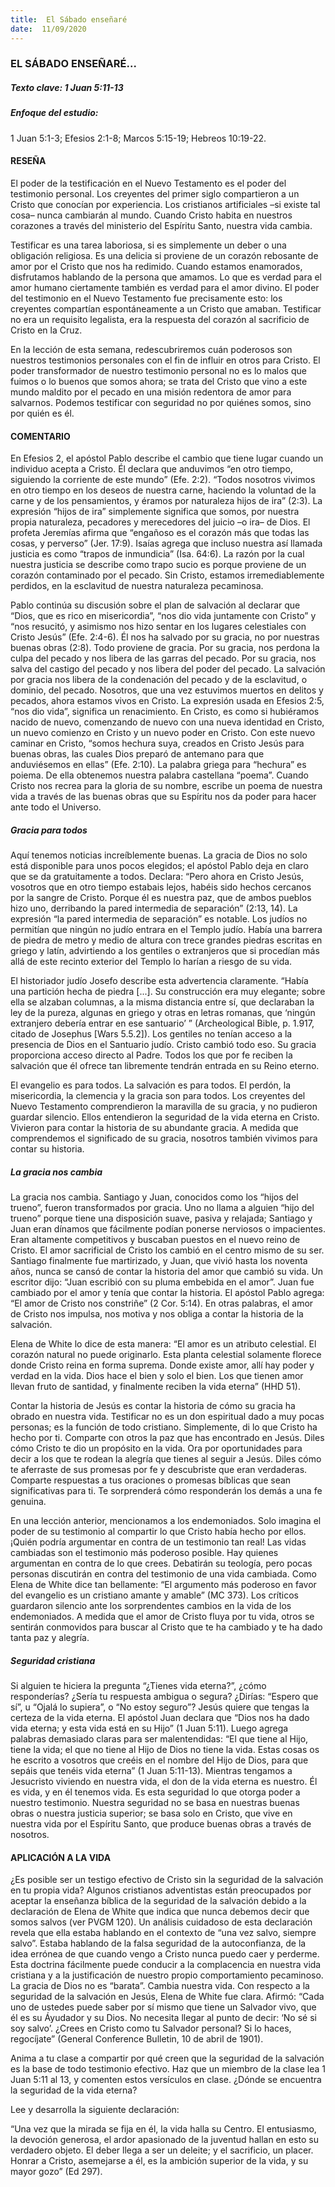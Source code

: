 ```yaml
---
title:  El Sábado enseñaré
date:  11/09/2020
---
```


### EL SÁBADO ENSEÑARÉ...

##### Texto clave: 1 Juan 5:11-13

##### Enfoque del estudio:

1 Juan 5:1-3; Efesios 2:1-8; Marcos 5:15-19; Hebreos 10:19-22.

#### RESEÑA

El poder de la testificación en el Nuevo Testamento es el poder del testimonio personal. Los creyentes del primer siglo compartieron a un Cristo que conocían por experiencia. Los cristianos artificiales –si existe tal cosa– nunca cambiarán al mundo. Cuando Cristo habita en nuestros corazones a través del ministerio del Espíritu Santo, nuestra vida cambia.

Testificar es una tarea laboriosa, si es simplemente un deber o una obligación religiosa. Es una delicia si proviene de un corazón rebosante de amor por el Cristo que nos ha redimido. Cuando estamos enamorados, disfrutamos hablando de la persona que amamos. Lo que es verdad para el amor humano ciertamente también es verdad para el amor divino. El poder del testimonio en el Nuevo Testamento fue precisamente esto: los creyentes compartían espontáneamente a un Cristo que amaban. Testificar no era un requisito legalista, era la respuesta del corazón al sacrificio de Cristo en la Cruz.

En la lección de esta semana, redescubriremos cuán poderosos son nuestros testimonios personales con el fin de influir en otros para Cristo. El poder transformador de nuestro testimonio personal no es lo malos que fuimos o lo buenos que somos ahora; se trata del Cristo que vino a este mundo maldito por el pecado en una misión redentora de amor para salvarnos. Podemos testificar con seguridad no por quiénes somos, sino por quién es él.

#### COMENTARIO

En Efesios 2, el apóstol Pablo describe el cambio que tiene lugar cuando un individuo acepta a Cristo. Él declara que anduvimos “en otro tiempo, siguiendo la corriente de este mundo” (Efe. 2:2). “Todos nosotros vivimos en otro tiempo en los deseos de nuestra carne, haciendo la voluntad de la carne y de los pensamientos, y éramos por naturaleza hijos de ira” (2:3). La expresión “hijos de ira” simplemente significa que somos, por nuestra propia naturaleza, pecadores y merecedores del juicio –o ira– de Dios. El profeta Jeremías afirma que “engañoso es el corazón más que todas las cosas, y perverso” (Jer. 17:9). Isaías agrega que incluso nuestra así llamada justicia es como “trapos de inmundicia” (Isa. 64:6). La razón por la cual nuestra justicia se describe como trapo sucio es porque proviene de un corazón contaminado por el pecado. Sin Cristo, estamos irremediablemente perdidos, en la esclavitud de nuestra naturaleza pecaminosa.

Pablo continúa su discusión sobre el plan de salvación al declarar que “Dios, que es rico en misericordia”, “nos dio vida juntamente con Cristo” y “nos resucitó, y asimismo nos hizo sentar en los lugares celestiales con Cristo Jesús” (Efe. 2:4-6). Él nos ha salvado por su gracia, no por nuestras buenas obras (2:8). Todo proviene de gracia. Por su gracia, nos perdona la culpa del pecado y nos libera de las garras del pecado. Por su gracia, nos salva del castigo del pecado y nos libera del poder del pecado. La salvación por gracia nos libera de la condenación del pecado y de la esclavitud, o dominio, del pecado. Nosotros, que una vez estuvimos muertos en delitos y pecados, ahora estamos vivos en Cristo. La expresión usada en Efesios 2:5, “nos dio vida”, significa un renacimiento. En Cristo, es como si hubiéramos nacido de nuevo, comenzando de nuevo con una nueva identidad en Cristo, un nuevo comienzo en Cristo y un nuevo poder en Cristo. Con este nuevo caminar en Cristo, “somos hechura suya, creados en Cristo Jesús para buenas obras, las cuales Dios preparó de antemano para que anduviésemos en ellas” (Efe. 2:10). La palabra griega para “hechura” es poiema. De ella obtenemos nuestra palabra castellana “poema”. Cuando Cristo nos recrea para la gloria de su nombre, escribe un poema de nuestra vida a través de las buenas obras que su Espíritu nos da poder para hacer ante todo el Universo.

##### Gracia para todos

Aquí tenemos noticias increíblemente buenas. La gracia de Dios no solo está disponible para unos pocos elegidos; el apóstol Pablo deja en claro que se da gratuitamente a todos. Declara: “Pero ahora en Cristo Jesús, vosotros que en otro tiempo estabais lejos, habéis sido hechos cercanos por la sangre de Cristo. Porque él es nuestra paz, que de ambos pueblos hizo uno, derribando la pared intermedia de separación” (2:13, 14). La expresión “la pared intermedia de separación” es notable. Los judíos no permitían que ningún no judío entrara en el Templo judío. Había una barrera de piedra de metro y medio de altura con trece grandes piedras escritas en griego y latín, advirtiendo a los gentiles o extranjeros que si procedían más allá de este recinto exterior del Templo lo harían a riesgo de su vida.

El historiador judío Josefo describe esta advertencia claramente. “Había una partición hecha de piedra [...]. Su construcción era muy elegante; sobre ella se alzaban columnas, a la misma distancia entre sí, que declaraban la ley de la pureza, algunas en griego y otras en letras romanas, que ‘ningún extranjero debería entrar en ese santuario’ ” (Archeological Bible, p. 1.917, citado de Josephus [Wars 5.5.2]). Los gentiles no tenían acceso a la presencia de Dios en el Santuario judío. Cristo cambió todo eso. Su gracia proporciona acceso directo al Padre. Todos los que por fe reciben la salvación que él ofrece tan libremente tendrán entrada en su Reino eterno.

El evangelio es para todos. La salvación es para todos. El perdón, la misericordia, la clemencia y la gracia son para todos. Los creyentes del Nuevo Testamento comprendieron la maravilla de su gracia, y no pudieron guardar silencio. Ellos entendieron la seguridad de la vida eterna en Cristo. Vivieron para contar la historia de su abundante gracia. A medida que comprendemos el significado de su gracia, nosotros también vivimos para contar su historia.

##### La gracia nos cambia

La gracia nos cambia. Santiago y Juan, conocidos como los “hijos del trueno”, fueron transformados por gracia. Uno no llama a alguien “hijo del trueno” porque tiene una disposición suave, pasiva y relajada; Santiago y Juan eran dínamos que fácilmente podían ponerse nerviosos o impacientes. Eran altamente competitivos y buscaban puestos en el nuevo reino de Cristo. El amor sacrificial de Cristo los cambió en el centro mismo de su ser. Santiago finalmente fue martirizado, y Juan, que vivió hasta los noventa años, nunca se cansó de contar la historia del amor que cambió su vida. Un escritor dijo: “Juan escribió con su pluma embebida en el amor”. Juan fue cambiado por el amor y tenía que contar la historia. El apóstol Pablo agrega: “El amor de Cristo nos constriñe” (2 Cor. 5:14). En otras palabras, el amor de Cristo nos impulsa, nos motiva y nos obliga a contar la historia de la salvación.

Elena de White lo dice de esta manera: “El amor es un atributo celestial. El corazón natural no puede originarlo. Esta planta celestial solamente florece donde Cristo reina en forma suprema. Donde existe amor, allí hay poder y verdad en la vida. Dios hace el bien y solo el bien. Los que tienen amor llevan fruto de santidad, y finalmente reciben la vida eterna” (HHD 51).

Contar la historia de Jesús es contar la historia de cómo su gracia ha obrado en nuestra vida. Testificar no es un don espiritual dado a muy pocas personas; es la función de todo cristiano. Simplemente, di lo que Cristo ha hecho por ti. Comparte con otros la paz que has encontrado en Jesús. Diles cómo Cristo te dio un propósito en la vida. Ora por oportunidades para decir a los que te rodean la alegría que tienes al seguir a Jesús. Diles cómo te aferraste de sus promesas por fe y descubriste que eran verdaderas. Comparte respuestas a tus oraciones o promesas bíblicas que sean significativas para ti. Te sorprenderá cómo responderán los demás a una fe genuina.

En una lección anterior, mencionamos a los endemoniados. Solo imagina el poder de su testimonio al compartir lo que Cristo había hecho por ellos. ¡Quién podría argumentar en contra de un testimonio tan real! Las vidas cambiadas son el testimonio más poderoso posible. Hay quienes argumentan en contra de lo que crees. Debatirán su teología, pero pocas personas discutirán en contra del testimonio de una vida cambiada. Como Elena de White dice tan bellamente: “El argumento más poderoso en favor del evangelio es un cristiano amante y amable” (MC 373). Los críticos guardaron silencio ante los sorprendentes cambios en la vida de los endemoniados. A medida que el amor de Cristo fluya por tu vida, otros se sentirán conmovidos para buscar al Cristo que te ha cambiado y te ha dado tanta paz y alegría.

##### Seguridad cristiana

Si alguien te hiciera la pregunta “¿Tienes vida eterna?”, ¿cómo responderías? ¿Sería tu respuesta ambigua o segura? ¿Dirías: “Espero que sí”, u “Ojalá lo supiera”, o “No estoy seguro”? Jesús quiere que tengas la certeza de la vida eterna. El apóstol Juan declara que “Dios nos ha dado vida eterna; y esta vida está en su Hijo” (1 Juan 5:11). Luego agrega palabras demasiado claras para ser malentendidas: “El que tiene al Hijo, tiene la vida; el que no tiene al Hijo de Dios no tiene la vida. Estas cosas os he escrito a vosotros que creéis en el nombre del Hijo de Dios, para que sepáis que tenéis vida eterna” (1 Juan 5:11-13). Mientras tengamos a Jesucristo viviendo en nuestra vida, el don de la vida eterna es nuestro. Él es vida, y en él tenemos vida. Es esta seguridad lo que otorga poder a nuestro testimonio. Nuestra seguridad no se basa en nuestras buenas obras o nuestra justicia superior; se basa solo en Cristo, que vive en nuestra vida por el Espíritu Santo, que produce buenas obras a través de nosotros.

#### APLICACIÓN A LA VIDA

¿Es posible ser un testigo efectivo de Cristo sin la seguridad de la salvación en tu propia vida? Algunos cristianos adventistas están preocupados por aceptar la enseñanza bíblica de la seguridad de la salvación debido a la declaración de Elena de White que indica que nunca debemos decir que somos salvos (ver PVGM 120). Un análisis cuidadoso de esta declaración revela que ella estaba hablando en el contexto de “una vez salvo, siempre salvo”. Estaba hablando de la falsa seguridad de la autoconfianza, de la idea errónea de que cuando vengo a Cristo nunca puedo caer y perderme. Esta doctrina fácilmente puede conducir a la complacencia en nuestra vida cristiana y a la justificación de nuestro propio comportamiento pecaminoso. La gracia de Dios no es “barata”. Cambia nuestra vida. Con respecto a la seguridad de la salvación en Jesús, Elena de White fue clara. Afirmó: “Cada uno de ustedes puede saber por sí mismo que tiene un Salvador vivo, que él es su Áyudador y su Dios. No necesita llegar al punto de decir: ‘No sé si soy salvo’. ¿Crees en Cristo como tu Salvador personal? Si lo haces, regocíjate” (General Conference Bulletin, 10 de abril de 1901).

Anima a tu clase a compartir por qué creen que la seguridad de la salvación es la base de todo testimonio efectivo. Haz que un miembro de la clase lea 1 Juan 5:11 al 13, y comenten estos versículos en clase. ¿Dónde se encuentra la seguridad de la vida eterna?

Lee y desarrolla la siguiente declaración:

“Una vez que la mirada se fija en él, la vida halla su Centro. El entusiasmo, la devoción generosa, el ardor apasionado de la juventud hallan en esto su verdadero objeto. El deber llega a ser un deleite; y el sacrificio, un placer. Honrar a Cristo, asemejarse a él, es la ambición superior de la vida, y su mayor gozo” (Ed 297).
